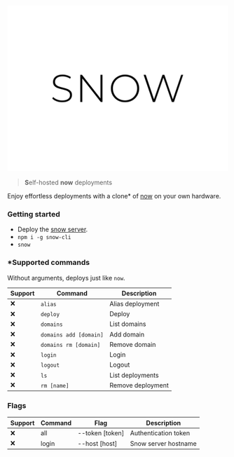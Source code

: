 ![alt text](./logo.svg)

> **S**elf-hosted **now** deployments

Enjoy effortless deployments with a clone* of [now](https://github.com/zeit/now-cli) on your own hardware.

### Getting started

- Deploy the [snow server]().
- `npm i -g snow-cli`
- `snow`

### *Supported commands

Without arguments, deploys just like `now`.

| Support | Command                | Description       |
|---------|------------------------|-------------------|
| :x:     | `alias`                | Alias deployment  |
| :x:     | `deploy`               | Deploy            |
| :x:     | `domains`              | List domains      |
| :x:     | `domains add [domain]` | Add domain        |
| :x:     | `domains rm [domain]`  | Remove domain     |
| :x:     | `login`                | Login             |
| :x:     | `logout`               | Logout            |
| :x:     | `ls`                   | List deployments  |
| :x:     | `rm [name]`            | Remove deployment |

### Flags

| Support | Command | Flag            | Description          |
|---------|---------|-----------------|----------------------|
| :x:     | all     | --token [token] | Authentication token |
| :x:     | login   | --host [host]   | Snow server hostname |